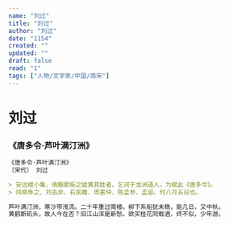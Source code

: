 ```yaml
---
name: "刘过"
title: "刘过"
author: "刘过"
date: "1154"
created: ""
updated: ""
draft: false
read: "1"
tags: ["人物/文学家/中国/南宋"]
---
```


# 刘过

### 《唐多令·芦叶满汀洲》

```markdown
《唐多令·芦叶满汀洲》
〔宋代〕 刘过

> 安远楼小集，侑觞歌板之姬黄其姓者，乞词于龙洲道人，为赋此《唐多令》。
> 同柳阜之、刘去非、石民瞻、周嘉仲、陈孟参、孟容。时八月五日也。

芦叶满汀洲，寒沙带浅流。二十年重过南楼。柳下系船犹未稳，能几日，又中秋。
黄鹤断矶头，故人今在否？旧江山浑是新愁。欲买桂花同载酒，终不似，少年游。
```
